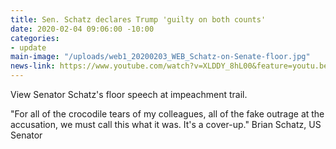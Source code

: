```yaml
---
title: Sen. Schatz declares Trump 'guilty on both counts'
date: 2020-02-04 09:06:00 -10:00
categories:
- update
main-image: "/uploads/web1_20200203_WEB_Schatz-on-Senate-floor.jpg"
news-link: https://www.youtube.com/watch?v=XLDDY_8hL00&feature=youtu.be
---
```


View Senator Schatz's floor speech at impeachment trail. 

"For all of the crocodile tears of my colleagues, all of the fake outrage at the accusation, we must call this what it was. It's a cover-up." 
  Brian Schatz, US Senator